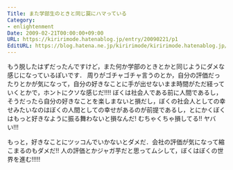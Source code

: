 ```yaml
---
Title: また学部生のときと同じ罠にハマっている
Category:
- enlightenment
Date: 2009-02-21T00:00:00+09:00
URL: https://kiririmode.hatenablog.jp/entry/20090221/p1
EditURL: https://blog.hatena.ne.jp/kiririmode/kiririmode.hatenablog.jp/atom/entry/8454420450078213432
---
```



もう脱したはずだったんですけど，また何か学部のときとかと同じようにダメな感じになっているぽいです．
周りがゴチャゴチャ言うのとか，自分の評価だったりとかが気になって，自分の好きなことに手が出せないまま時間がただ経っていくとかで，ホントにクソな感じだ!!!!
ぼくは社会人である前に人間であるし，そうだったら自分の好きなことを楽しまないと損だし，ぼくの社会人としての幸せみたいなのはぼくの人間としての幸せがあるのが前提であるし，とにかくぼくはもっと好きなように振る舞わないと損なんだ! むちゃくちゃ損してる!! ヤバい!!!

もっと，好きなことにツッコんでいかないとダメだ．会社の評価が気になって縮こまるのもダメだ!! 人の評価とかジャガ芋だと思ってムシして，ぼくはぼくの世界を進む!!!!! 
